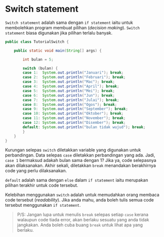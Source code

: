 # Switch statement

`Switch statement` adalah sama dengan `if statement` iaitu untuk
membolehkan program membuat pilihan (_decision making_). `Switch
statement` biasa digunakan jika pilihan terlalu banyak.

```java
public class TutorialSwitch {

    public static void main(String[] args) {

        int bulan = 5;

        switch (bulan) {
        case 1:  System.out.println("Januari"); break;
        case 2:  System.out.println("Februari"); break;
        case 3:  System.out.println("Mac"); break;
        case 4:  System.out.println("April"); break;
        case 5:  System.out.println("Mei"); break;
        case 6:  System.out.println("Jun"); break;
        case 7:  System.out.println("Julai"); break;
        case 8:  System.out.println("Ogos"); break;
        case 9:  System.out.println("September"); break;
        case 10: System.out.println("Oktober"); break;
        case 11: System.out.println("November"); break;
        case 12: System.out.println("Disember"); break;
        default: System.out.println("bulan tidak wujud"); break;
        }
    }
}
```

Kurungan selepas `switch` diletakkan variable yang digunakan untuk
perbandingan. Data selepas `case` diletakkan perbandingan yang ada.
Jadi, `case 1` bermaksud adakah bulan sama dengan 1? Jika ya, code
selepasnya akan dilaksanakan. Akhir sekali, diletakkan `break`
menandakan berakhirnya code yang perlu dilaksanakan.

`default` adalah sama dengan `else` dalam `if statement` iaitu
merupakan pilihan terakhir untuk code tersebut.

Kelebihan menggunakan `switch` adalah untuk memudahkan orang membaca
code tersebut (_readability_). Jika anda mahu, anda boleh tulis semua
code tersebut menggunakan `if statement`.

> P/S: Jangan lupa untuk menulis `break` selepas setiap
> `case` kerana walaupun code tiada error, akan berlaku sesuatu yang
> anda tidak jangkakan. Anda boleh cuba buang `break` untuk lihat apa
> yang berlaku.
